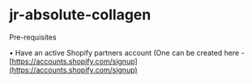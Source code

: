 # jr-absolute-collagen

Pre-requisites

• Have an active Shopify partners account (One can be created here - [https://accounts.shopify.com/signup](https://accounts.shopify.com/signup)
